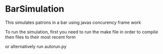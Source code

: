 # BarSimulation
This simulates patrons in a bar using javas concurency frame work

To run the simulation, first you need to run the make file in order to compile then files to their most recent form

or alternatively run autorun.py